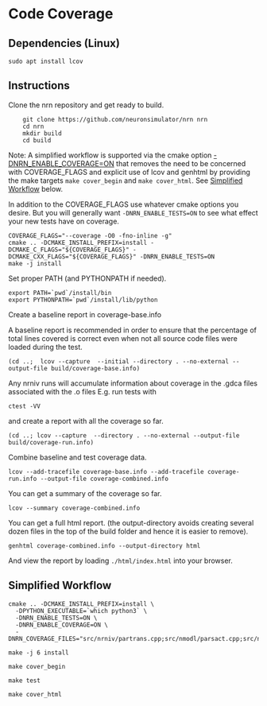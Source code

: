 
# Code Coverage

## Dependencies (Linux)
```
sudo apt install lcov
```

## Instructions

Clone the nrn repository and get ready to build.
```
    git clone https://github.com/neuronsimulator/nrn nrn
    cd nrn
    mkdir build
    cd build
```

Note: A simplified workflow is supported via the cmake option
[-DNRN_ENABLE_COVERAGE=ON](../cmake_doc/options.rst#nrn-enable-coverage-bool-off)
that removes the need to be concerned with COVERAGE_FLAGS and explicit
use of lcov and genhtml by providing the make targets ``make cover_begin``
and ``make cover_html``. See [Simplified Workflow](#simplified-workflow) below.

In addition to the COVERAGE_FLAGS use whatever cmake options you desire.
But you will generally want ```-DNRN_ENABLE_TESTS=ON``` to see what
effect your new tests have on coverage.
```
COVERAGE_FLAGS="--coverage -O0 -fno-inline -g"
cmake .. -DCMAKE_INSTALL_PREFIX=install -DCMAKE_C_FLAGS="${COVERAGE_FLAGS}" -DCMAKE_CXX_FLAGS="${COVERAGE_FLAGS}" -DNRN_ENABLE_TESTS=ON
make -j install
```

Set proper PATH (and PYTHONPATH if needed).
```
export PATH=`pwd`/install/bin
export PYTHONPATH=`pwd`/install/lib/python
```

Create a baseline report in coverage-base.info

A baseline report is recommended in order to
ensure that the percentage of total lines covered is correct
even when not  all  source  code  files  were loaded during the test.

```
(cd ..;  lcov --capture  --initial --directory . --no-external --output-file build/coverage-base.info)
```

Any nrniv runs will accumulate information about coverage in the .gdca files associated with the .o files
E.g. run tests with
```
ctest -VV
```

and create a report with all the coverage so far.
```
(cd ..; lcov --capture  --directory . --no-external --output-file build/coverage-run.info)
```

Combine baseline and test coverage data.
```
lcov --add-tracefile coverage-base.info --add-tracefile coverage-run.info --output-file coverage-combined.info
```

You can get a summary of the coverage so far.
```
lcov --summary coverage-combined.info
```

You can get a full html report.
(the output-directory avoids creating several dozen files in the top of the
build folder and hence it is easier to remove).
```
genhtml coverage-combined.info --output-directory html
```

And view the report by loading ```./html/index.html``` into your browser.

## Simplified Workflow

```
cmake .. -DCMAKE_INSTALL_PREFIX=install \
  -DPYTHON_EXECUTABLE=`which python3` \
  -DNRN_ENABLE_TESTS=ON \
  -DNRN_ENABLE_COVERAGE=ON \
  -DNRN_COVERAGE_FILES="src/nrniv/partrans.cpp;src/nmodl/parsact.cpp;src/nrnpython/nrnpy_hoc.cpp"

make -j 6 install

make cover_begin

make test

make cover_html
```
